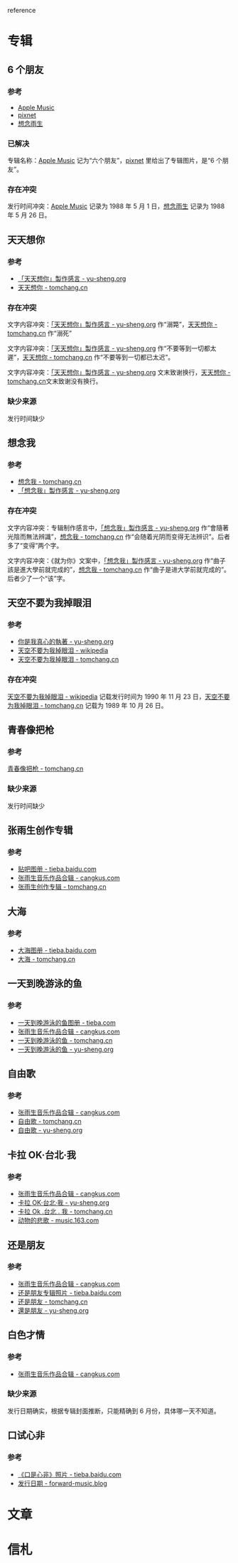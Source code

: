 reference

# 专辑

## 6 个朋友

### 参考

-   [Apple Music](https://music.apple.com/cn/album/%E6%88%91%E7%9A%84%E6%9C%AA%E6%9D%A5%E4%B8%8D%E6%98%AF%E6%A2%A6/1444992243?i=1444992246)
-   [pixnet](https://hom11007.pixnet.net/blog/post/28106631)
-   [想念雨生](https://www.tomchang.cn/music/collection/20.html)

### 已解决

专辑名称：[Apple Music](https://music.apple.com/cn/album/%E6%88%91%E7%9A%84%E6%9C%AA%E6%9D%A5%E4%B8%8D%E6%98%AF%E6%A2%A6/1444992243?i=1444992246) 记为“六个朋友”，[pixnet](https://hom11007.pixnet.net/blog/post/28106631) 里给出了专辑图片，是“6 个朋友”。

### 存在冲突

发行时间冲突：[Apple Music](https://music.apple.com/cn/album/%E6%88%91%E7%9A%84%E6%9C%AA%E6%9D%A5%E4%B8%8D%E6%98%AF%E6%A2%A6/1444992243?i=1444992246) 记录为 1988 年 5 月 1 日，[想念雨生](https://www.tomchang.cn/music/collection/20.html) 记录为 1988 年 5 月 26 日。

## 天天想你

### 参考

-   [「天天想你」製作感言 - yu-sheng.org](https://web.archive.org/web/20050217133312/http://yu-sheng.org/Literature/showlit.php?type=3&rank=2)
-   [天天想你 - tomchang.cn](https://www.tomchang.cn/music/album/10.html)

### 存在冲突

文字内容冲突：[「天天想你」製作感言 - yu-sheng.org](https://web.archive.org/web/20050217133312/http://yu-sheng.org/Literature/showlit.php?type=3&rank=2) 作“溺斃”，[天天想你 - tomchang.cn](https://www.tomchang.cn/music/album/10.html) 作“溺死”

文字内容冲突：[「天天想你」製作感言 - yu-sheng.org](https://web.archive.org/web/20050217133312/http://yu-sheng.org/Literature/showlit.php?type=3&rank=2) 作“不要等到一切都太遲”，[天天想你 - tomchang.cn](https://www.tomchang.cn/music/album/10.html) 作“不要等到一切都已太迟”。

文字内容冲突：[「天天想你」製作感言 - yu-sheng.org](https://web.archive.org/web/20050217133312/http://yu-sheng.org/Literature/showlit.php?type=3&rank=2) 文末致谢换行，[天天想你 - tomchang.cn](https://www.tomchang.cn/music/album/10.html)文末致谢没有换行。

### 缺少来源

发行时间缺少

## 想念我

### 参考

-   [想念我 - tomchang.cn](https://www.tomchang.cn/music/album/11.html)
-   [「想念我」製作感言 - yu-sheng.org](https://web.archive.org/web/20060116140735/http://www.yu-sheng.org/Literature/showlit.php?type=3&rank=3)

### 存在冲突

文字内容冲突：专辑制作感言中，[「想念我」製作感言 - yu-sheng.org](https://web.archive.org/web/20060116140735/http://www.yu-sheng.org/Literature/showlit.php?type=3&rank=3) 作“會隨著光陰而無法辨識”，[想念我 - tomchang.cn](https://www.tomchang.cn/music/album/11.html) 作“会随着光阴而变得无法辨识”。后者多了“变得”两个字。

文字内容冲突：《就为你》文案中，[「想念我」製作感言 - yu-sheng.org](https://web.archive.org/web/20060116140735/http://www.yu-sheng.org/Literature/showlit.php?type=3&rank=3) 作“曲子該是進大學前就完成的”，[想念我 - tomchang.cn](https://www.tomchang.cn/music/album/11.html) 作“曲子是进大学前就完成的”。后者少了一个“该”字。

## 天空不要为我掉眼泪

### 参考

-   [你是我真心的執著 - yu-sheng.org](https://web.archive.org/web/20050217035140/http://yu-sheng.org/Music/song.php?a=25&s=2)
-   [天空不要为我掉眼泪 - wikipedia](https://zh.wikipedia.org/zh-sg/%E5%A4%A9%E7%A9%BA%E4%B8%8D%E8%A6%81%E7%82%BA%E6%88%91%E6%8E%89%E7%9C%BC%E6%B7%9A)
-   [天空不要为我掉眼泪 - tomchang.cn](https://www.tomchang.cn/music/collection/23.html)

### 存在冲突

[天空不要为我掉眼泪 - wikipedia](https://zh.wikipedia.org/zh-sg/%E5%A4%A9%E7%A9%BA%E4%B8%8D%E8%A6%81%E7%82%BA%E6%88%91%E6%8E%89%E7%9C%BC%E6%B7%9A) 记载发行时间为 1990 年 11 月 23 日，[天空不要为我掉眼泪 - tomchang.cn](https://www.tomchang.cn/music/collection/23.html) 记载为 1989 年 10 月 26 日。

## 青春像把枪

### 参考

[青春像把枪 - tomchang.cn](https://www.tomchang.cn/music/collection/24.html)

### 缺少来源

发行时间缺少

## 张雨生创作专辑

### 参考

-   [贴吧图册 - tieba.baidu.com](https://tieba.baidu.com/p/2084189468#!/l/p1)
-   [张雨生音乐作品合辑 - cangkus.com](https://www.cangkus.com/music/21672.html)
-   [张雨生创作专辑 - tomchang.cn](https://www.tomchang.cn/music/album/12.html)

## 大海

### 参考

-   [大海图册 - tieba.baidu.com](https://tieba.baidu.com/p/2084189473#!/l/p1)
-   [大海 - tomchang.cn](https://www.tomchang.cn/music/album/13.html)

## 一天到晚游泳的鱼

### 参考

-   [一天到晚游泳的鱼图册 - tieba.com](https://tieba.baidu.com/p/2084189463#!/l/p1)
-   [张雨生音乐作品合辑 - cangkus.com](https://www.cangkus.com/music/21672.html)
-   [一天到晚游泳的鱼 - tomchang.cn](https://www.tomchang.cn/music/album/14.html)
-   [一天到晚游泳的鱼 - yu-sheng.org](https://web.archive.org/web/20120824043855/http://www.yu-sheng.org/Music/album.php?action=sa&id=5)

## 自由歌

### 参考

-   [张雨生音乐作品合辑 - cangkus.com](https://www.cangkus.com/music/21672.html)
-   [自由歌 - tomchang.cn](https://www.tomchang.cn/music/compilation/28.html)
-   [自由歌 - yu-sheng.org](https://web.archive.org/web/20050215193801/http://yu-sheng.org/Music/album.php?action=sa&id=19)

## 卡拉 OK·台北·我

### 参考

-   [张雨生音乐作品合辑 - cangkus.com](https://www.cangkus.com/music/21672.html)
-   [卡拉 OK‧台北‧我 - yu-sheng.org](https://web.archive.org/web/20050215193844/http://yu-sheng.org/Music/album.php?action=sa&id=6)
-   [卡拉 Ok .台北 . 我 - tomchang.cn](https://www.tomchang.cn/music/album/15.html)
-   [动物的悲歌 - music.163.com](https://music.163.com/#/song?id=187861)

## 还是朋友

### 参考

-   [张雨生音乐作品合辑 - cangkus.com](https://www.cangkus.com/music/21672.html)
-   [还是朋友专辑照片 - tieba.baidu.com](https://tieba.baidu.com/p/2084189480#!/l/p1)
-   [还是朋友 - tomchang.cn](https://www.tomchang.cn/music/album/16.html)
-   [還是朋友 - yu-sheng.org](https://web.archive.org/web/20050215194329/http://yu-sheng.org/Music/album.php?action=sa&id=7)

## 白色才情

### 参考

-   [张雨生音乐作品合辑 - cangkus.com](https://www.cangkus.com/music/21672.html)

### 缺少来源

发行日期确实，根据专辑封面推断，只能精确到 6 月份，具体哪一天不知道。

## 口试心非

### 参考

-   [《口是心非》照片 - tieba.baidu.com](https://tieba.baidu.com/p/775929583)
-   [发行日期 - forward-music.blog](https://forward-music.blog/%e5%bc%b5%e9%9b%a8%e7%94%9f_%e5%8f%a3%e6%98%af%e5%bf%83%e9%9d%9e/)

# 文章

# 信札
